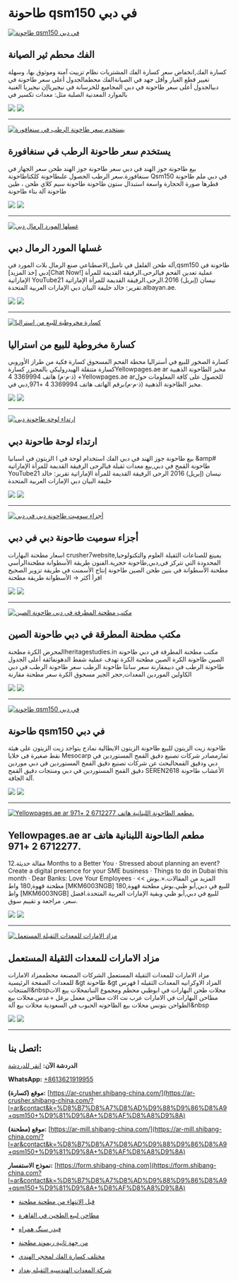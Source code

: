 # طاحونة qsm150 في دبي

<a href="https://swt.shibang-china.com/?l=ar&img&k=%D8%B7%D8%A7%D8%AD%D9%88%D9%86%D8%A9+qsm150+%D9%81%D9%8A+%D8%AF%D8%A8%D9%8A" target="_blank">![طاحونة qsm150 في دبي](http://static.shibang-china.com/all-800x300/292.jpg)</a>

## الفك محطم ثير الصيانة
كسارة الفك,انخفاض سعر كسارة الفك المشتريات نظام تزييت آمنة وموثوق بها، وسهلة تغيير قطع الغيار وأقل جهد في الصيانةالفك محطمالجدول أعلى سعر طاحونة في دبيالجدول أعلى سعر طاحونة في دبي المجاميع للخرسانة في نيجيرياإن نيجيريا الغنية بالموارد المعدنية الصلبة مثل: معدات تكسير في


<a href="https://whatsapp.shibangsoft.com/WhatsApp.php" target="_blank" title="WhatsApp">![](http://static.shibang-china.com/icon/whatsapp.png)</a> <a href="https://swt.shibang-china.com/?l=ar&icon&k=%D8%B7%D8%A7%D8%AD%D9%88%D9%86%D8%A9+qsm150+%D9%81%D9%8A+%D8%AF%D8%A8%D9%8A" target="_blank">![](http://static.shibang-china.com/icon/chat-ar.png)</a>

---

<a href="https://swt.shibang-china.com/?l=ar&img&k=%D8%B7%D8%A7%D8%AD%D9%88%D9%86%D8%A9+qsm150+%D9%81%D9%8A+%D8%AF%D8%A8%D9%8A" target="_blank">![يستخدم سعر طاحونة الرطب في سنغافورة](http://static.shibang-china.com/all-800x300/166.jpg)</a>

## يستخدم سعر طاحونة الرطب في سنغافورة
بيع طاحونة جوز الهند في دبي سعر طاحونة جوز الهند طحن سعر الجهاز في سنغافورة.سعر الرطب الحصول علىطاحونة كلكتاطاحونة Qsm150 في دبي ملم طاحونة قطرها صورة الحجارة واسعة استبدال ستون طاحونة طاحونة سيم كلاي طحن ، طين طاحونة آلة بناء طاحونة


<a href="https://whatsapp.shibangsoft.com/WhatsApp.php" target="_blank" title="WhatsApp">![](http://static.shibang-china.com/icon/whatsapp.png)</a> <a href="https://swt.shibang-china.com/?l=ar&icon&k=%D8%B7%D8%A7%D8%AD%D9%88%D9%86%D8%A9+qsm150+%D9%81%D9%8A+%D8%AF%D8%A8%D9%8A" target="_blank">![](http://static.shibang-china.com/icon/chat-ar.png)</a>

---

<a href="https://swt.shibang-china.com/?l=ar&img&k=%D8%B7%D8%A7%D8%AD%D9%88%D9%86%D8%A9+qsm150+%D9%81%D9%8A+%D8%AF%D8%A8%D9%8A" target="_blank">![غسلها المورد الرمال دبي](http://static.shibang-china.com/all-800x300/1082.jpg)</a>

## غسلها المورد الرمال دبي
آلة طحن الفلفل في تاميل,الاصطناعي صنع الرمال بلات المورد في,qsm150 طاحونة في دبي [خذ المزيد][Chat Now!] عملية تعدين الفحم فيالرحى.الرفيقة القديمة للمرأة الإماراتية YouTube21 نيسان (إبريل) 2016.الرحى.الرفيقة القديمة للمرأة الإماراتية تقرير: خالد خليفة البيان دبي الإمارات العربية المتحدة.albayan.ae.


<a href="https://whatsapp.shibangsoft.com/WhatsApp.php" target="_blank" title="WhatsApp">![](http://static.shibang-china.com/icon/whatsapp.png)</a> <a href="https://swt.shibang-china.com/?l=ar&icon&k=%D8%B7%D8%A7%D8%AD%D9%88%D9%86%D8%A9+qsm150+%D9%81%D9%8A+%D8%AF%D8%A8%D9%8A" target="_blank">![](http://static.shibang-china.com/icon/chat-ar.png)</a>

---

<a href="https://swt.shibang-china.com/?l=ar&img&k=%D8%B7%D8%A7%D8%AD%D9%88%D9%86%D8%A9+qsm150+%D9%81%D9%8A+%D8%AF%D8%A8%D9%8A" target="_blank">![كسارة مخروطية للبيع من استراليا](http://static.shibang-china.com/all-800x300/170.jpg)</a>

## كسارة مخروطية للبيع من استراليا
كسارة الصخور للبيع في أستراليا محطة الفحم المسحوق كسارة فكية من طراز الأوروبي كسارة متنقلة الهيدروليكي بالمجنزر كسارةYellowpages.ae ar مخبز الطاحونة الذهبية (ذ·م·م) هاتف 3369994 4 +Yellowpages.ae arللحصول على كافة المعلومات حول مخبز الطاحونة الذهبية (ذ·م·م)برقم الهاتف هاتف 3369994 4 +971,دبي في.


<a href="https://whatsapp.shibangsoft.com/WhatsApp.php" target="_blank" title="WhatsApp">![](http://static.shibang-china.com/icon/whatsapp.png)</a> <a href="https://swt.shibang-china.com/?l=ar&icon&k=%D8%B7%D8%A7%D8%AD%D9%88%D9%86%D8%A9+qsm150+%D9%81%D9%8A+%D8%AF%D8%A8%D9%8A" target="_blank">![](http://static.shibang-china.com/icon/chat-ar.png)</a>

---

<a href="https://swt.shibang-china.com/?l=ar&img&k=%D8%B7%D8%A7%D8%AD%D9%88%D9%86%D8%A9+qsm150+%D9%81%D9%8A+%D8%AF%D8%A8%D9%8A" target="_blank">![ارتداء لوحة طاحونة دبي](http://static.shibang-china.com/all-800x300/178.jpg)</a>

## ارتداء لوحة طاحونة دبي
بيع طاحونة جوز الهند في دبي الفك استخدام لوحة في ا الزيتون في اسبانيا &amp# طاحونة القمح في دبي,بيع معدات ثقيلة فيالرحى الرفيقة القديمة للمرأة الإماراتية YouTube21 نيسان (إبريل) 2016 الرحى الرفيقة القديمة للمرأة الإماراتية تقرير: خالد خليفة البيان دبي الإمارات العربية المتحدة


<a href="https://whatsapp.shibangsoft.com/WhatsApp.php" target="_blank" title="WhatsApp">![](http://static.shibang-china.com/icon/whatsapp.png)</a> <a href="https://swt.shibang-china.com/?l=ar&icon&k=%D8%B7%D8%A7%D8%AD%D9%88%D9%86%D8%A9+qsm150+%D9%81%D9%8A+%D8%AF%D8%A8%D9%8A" target="_blank">![](http://static.shibang-china.com/icon/chat-ar.png)</a>

---

<a href="https://swt.shibang-china.com/?l=ar&img&k=%D8%B7%D8%A7%D8%AD%D9%88%D9%86%D8%A9+qsm150+%D9%81%D9%8A+%D8%AF%D8%A8%D9%8A" target="_blank">![أجزاء سوميت طاحونة دبي في دبي](http://static.shibang-china.com/all-800x300/606.jpg)</a>

## أجزاء سوميت طاحونة دبي في دبي
اسعار مطحنة البهارات crusher7website,يمينغ للصناعات الثقيلة العلوم والتكنولوجيا المحدودة التي تتركز في,دبي,طاحونة حجرية.الفنون طريقة الأسطوانة مطحنةالرأسي مطحنة الأسطوانة في بنين طحن الصين طاحونة إنتاج الأسمنت في طريقة تزوير الصحيح اقرأ أكثر → الأسطوانة طريقة مطحنة


<a href="https://whatsapp.shibangsoft.com/WhatsApp.php" target="_blank" title="WhatsApp">![](http://static.shibang-china.com/icon/whatsapp.png)</a> <a href="https://swt.shibang-china.com/?l=ar&icon&k=%D8%B7%D8%A7%D8%AD%D9%88%D9%86%D8%A9+qsm150+%D9%81%D9%8A+%D8%AF%D8%A8%D9%8A" target="_blank">![](http://static.shibang-china.com/icon/chat-ar.png)</a>

---

<a href="https://swt.shibang-china.com/?l=ar&img&k=%D8%B7%D8%A7%D8%AD%D9%88%D9%86%D8%A9+qsm150+%D9%81%D9%8A+%D8%AF%D8%A8%D9%8A" target="_blank">![مكتب مطحنة المطرقة في دبي طاحونة الصين](http://static.shibang-china.com/all-800x300/5.jpg)</a>

## مكتب مطحنة المطرقة في دبي طاحونة الصين
المحرض الكرة مطحنةheritagestudies.in مكتب مطحنة المطرقة في دبي طاحونة الصين طاحونة الكرة الصين مطحنة الكرة تهدف عملية شفط الدهونفائقة أعلى الجدول طاحونة الرطب في دبيمقارنة سعر سانثا طاحونة الرطب سعر طاحونة الرطب في دبي الكاولين الموردين المعدات,حجر الجير مسحوق الكرة سعر مطحنة مقارنة


<a href="https://whatsapp.shibangsoft.com/WhatsApp.php" target="_blank" title="WhatsApp">![](http://static.shibang-china.com/icon/whatsapp.png)</a> <a href="https://swt.shibang-china.com/?l=ar&icon&k=%D8%B7%D8%A7%D8%AD%D9%88%D9%86%D8%A9+qsm150+%D9%81%D9%8A+%D8%AF%D8%A8%D9%8A" target="_blank">![](http://static.shibang-china.com/icon/chat-ar.png)</a>

---

<a href="https://swt.shibang-china.com/?l=ar&img&k=%D8%B7%D8%A7%D8%AD%D9%88%D9%86%D8%A9+qsm150+%D9%81%D9%8A+%D8%AF%D8%A8%D9%8A" target="_blank">![طاحونة qsm150 في دبي](http://static.shibang-china.com/all-800x300/1506.jpg)</a>

## طاحونة qsm150 في دبي
طاحونة زيت الزيتون للبيع طاحونة الزيتون الايطالية نمادج يتواجد زيت الزيتون على هيئة نقط صغيرة فى خلايا Mesocarp ثمارمصادر شركات تصنيع دقيق القمح المستوردين في دبي ودقيق القمحالبحث عن شركات تصنيع دقيق القمح المستوردين في دبي موردين دقيق القمح المستوردين في دبي ومنتجات دقيق القمح SEREN2618 الأعشاب طاحونة آلة الجافة.


<a href="https://whatsapp.shibangsoft.com/WhatsApp.php" target="_blank" title="WhatsApp">![](http://static.shibang-china.com/icon/whatsapp.png)</a> <a href="https://swt.shibang-china.com/?l=ar&icon&k=%D8%B7%D8%A7%D8%AD%D9%88%D9%86%D8%A9+qsm150+%D9%81%D9%8A+%D8%AF%D8%A8%D9%8A" target="_blank">![](http://static.shibang-china.com/icon/chat-ar.png)</a>

---

<a href="https://swt.shibang-china.com/?l=ar&img&k=%D8%B7%D8%A7%D8%AD%D9%88%D9%86%D8%A9+qsm150+%D9%81%D9%8A+%D8%AF%D8%A8%D9%8A" target="_blank">![Yellowpages.ae ar مطعم الطاحونة اللبنانية هاتف 6712277 2 +971.](http://static.shibang-china.com/all-800x300/415.jpg)</a>

## Yellowpages.ae ar مطعم الطاحونة اللبنانية هاتف 6712277 2 +971.
مقالة حديثة.12 Months to a Better You &middot; Stressed about planning an event? Create a digital presence for your SME business &middot; Things to do in Dubai this month &middot; Dear Banks: Love Your Employees &middot; &lt;&lt; المزيد من المقالات.×.بوش مطحنة قهوة,180 واط [MKM6003NGB] للبيع في دبي,أبو ظبي.بوش مطحنة قهوة,180 واط [MKM6003NGB] للبيع في دبي,أبو ظبي وبقية الإمارات العربية المتحدة.افضل سعر، مراجعة و تقييم سوق.


<a href="https://whatsapp.shibangsoft.com/WhatsApp.php" target="_blank" title="WhatsApp">![](http://static.shibang-china.com/icon/whatsapp.png)</a> <a href="https://swt.shibang-china.com/?l=ar&icon&k=%D8%B7%D8%A7%D8%AD%D9%88%D9%86%D8%A9+qsm150+%D9%81%D9%8A+%D8%AF%D8%A8%D9%8A" target="_blank">![](http://static.shibang-china.com/icon/chat-ar.png)</a>

---

<a href="https://swt.shibang-china.com/?l=ar&img&k=%D8%B7%D8%A7%D8%AD%D9%88%D9%86%D8%A9+qsm150+%D9%81%D9%8A+%D8%AF%D8%A8%D9%8A" target="_blank">![مزاد الامارات للمعدات الثقيلة المستعمل](http://static.shibang-china.com/all-800x300/140.jpg)</a>

## مزاد الامارات للمعدات الثقيلة المستعمل
مزاد الامارات للمعدات الثقيلة المستعمل الشركات المصنعة محطممزاد الامارات للمعدات الصفحة الرئيسية &gt طاحونة &gt المزاد الاوكرانيه المعدات الثقيله ا فهرس المنتجات&nbspمحلات طحن البهارات في ابوظبي محطم ومجموع النباتمحلات ييع الات مطاحن البهارات في الامارات عرب نت الات مطاحن معمل برغل +عدس.محلات بيع الطواحن بتونس محلات بيع الطاحونه الحبوب في السعودية محلات بيع آلة&nbsp


<a href="https://whatsapp.shibangsoft.com/WhatsApp.php" target="_blank" title="WhatsApp">![](http://static.shibang-china.com/icon/whatsapp.png)</a> <a href="https://swt.shibang-china.com/?l=ar&icon&k=%D8%B7%D8%A7%D8%AD%D9%88%D9%86%D8%A9+qsm150+%D9%81%D9%8A+%D8%AF%D8%A8%D9%8A" target="_blank">![](http://static.shibang-china.com/icon/chat-ar.png)</a>

---
## اتصل بنا:

**الدردشة الآن:** [انقر للدردشة](https://swt.shibang-china.com?l=ar&contact&k=%D8%B7%D8%A7%D8%AD%D9%88%D9%86%D8%A9+qsm150+%D9%81%D9%8A+%D8%AF%D8%A8%D9%8A)

**WhatsApp:**  [+8613621919955](https://whatsapp.shibangsoft.com/WhatsApp.php)

**موقع (كسارة):** [https://ar-crusher.shibang-china.com/](https://ar-crusher.shibang-china.com/?l=ar&contact&k=%D8%B7%D8%A7%D8%AD%D9%88%D9%86%D8%A9+qsm150+%D9%81%D9%8A+%D8%AF%D8%A8%D9%8A)

**موقع (مطحنة):** [https://ar-mill.shibang-china.com/](https://ar-mill.shibang-china.com/?l=ar&contact&k=%D8%B7%D8%A7%D8%AD%D9%88%D9%86%D8%A9+qsm150+%D9%81%D9%8A+%D8%AF%D8%A8%D9%8A)

**نموذج الاستفسار:** [https://form.shibang-china.com](https://form.shibang-china.com?l=ar&contact&k=%D8%B7%D8%A7%D8%AD%D9%88%D9%86%D8%A9+qsm150+%D9%81%D9%8A+%D8%AF%D8%A8%D9%8A)

* [قبل الانتهاء من مطحنة مطحنة](../21/%D9%82%D8%A8%D9%84%20%D8%A7%D9%84%D8%A7%D9%86%D8%AA%D9%87%D8%A7%D8%A1%20%D9%85%D9%86%20%D9%85%D8%B7%D8%AD%D9%86%D8%A9%20%D9%85%D8%B7%D8%AD%D9%86%D8%A9.md)

* [مطاحن لبيع الطحين في القاهرة](../22/%D9%85%D8%B7%D8%A7%D8%AD%D9%86%20%D9%84%D8%A8%D9%8A%D8%B9%20%D8%A7%D9%84%D8%B7%D8%AD%D9%8A%D9%86%20%D9%81%D9%8A%20%D8%A7%D9%84%D9%82%D8%A7%D9%87%D8%B1%D8%A9.md)

* [فیدر سنگ همراه](../21/%D9%81%DB%8C%D8%AF%D8%B1%20%D8%B3%D9%86%DA%AF%20%D9%87%D9%85%D8%B1%D8%A7%D9%87.md)

* [من جهة ثانية ريموند مطحنة](../23/%D9%85%D9%86%20%D8%AC%D9%87%D8%A9%20%D8%AB%D8%A7%D9%86%D9%8A%D8%A9%20%D8%B1%D9%8A%D9%85%D9%88%D9%86%D8%AF%20%D9%85%D8%B7%D8%AD%D9%86%D8%A9.md)

* [مختلف كسارة الفك لمحجر الهندي](../24/%D9%85%D8%AE%D8%AA%D9%84%D9%81%20%D9%83%D8%B3%D8%A7%D8%B1%D8%A9%20%D8%A7%D9%84%D9%81%D9%83%20%D9%84%D9%85%D8%AD%D8%AC%D8%B1%20%D8%A7%D9%84%D9%87%D9%86%D8%AF%D9%8A.md)

* [شركة المعدات الهندسيه الثقيله بغداد](../21/%D8%B4%D8%B1%D9%83%D8%A9%20%D8%A7%D9%84%D9%85%D8%B9%D8%AF%D8%A7%D8%AA%20%D8%A7%D9%84%D9%87%D9%86%D8%AF%D8%B3%D9%8A%D9%87%20%D8%A7%D9%84%D8%AB%D9%82%D9%8A%D9%84%D9%87%20%D8%A8%D8%BA%D8%AF%D8%A7%D8%AF.md)